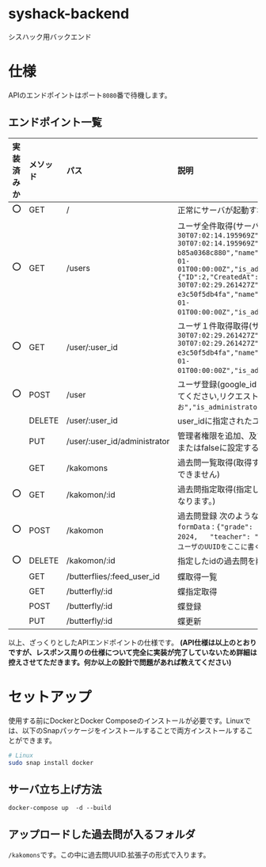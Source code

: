 # syshack-backend

シスハック用バックエンド
# 仕様
APIのエンドポイントはポート`8080`番で待機します。

## エンドポイント一覧

| 実装済みか | メソッド | パス                       | 説明                                                                 |
| :--------- | :------- | :------------------------- | :------------------------------------------------------------------- |
|     ⭕️      | GET      | /                          | 正常にサーバが起動すればOKを返す                                                        |
|     ⭕️     | GET      | /users                     | ユーザ全件取得(サーバからの応答例: `{"user":[{"ID":1,"CreatedAt":"2025-03-30T07:02:14.195969Z","UpdatedAt":"2025-03-30T07:02:14.195969Z","DeletedAt":null,"user_id":"0f9e68c2-72f5-47c9-b313-b85a0368c880","name":"かきくけこ","google_id":"def","previous_upload_date":"0001-01-01T00:00:00Z","is_administrator":false,"count_post":0,"feeding_butterfly_id":0},{"ID":2,"CreatedAt":"2025-03-30T07:02:29.261427Z","UpdatedAt":"2025-03-30T07:02:29.261427Z","DeletedAt":null,"user_id":"2136ff68-cebb-4468-a3f7-e3c50f5db4fa","name":"あいうえお","google_id":"abc","previous_upload_date":"0001-01-01T00:00:00Z","is_administrator":true,"count_post":0,"feeding_butterfly_id":0}]}`)                                                         |
|     ⭕️      | GET      | /user/:user_id            | ユーザ１件取得取得(サーバからの応答例:`{"ID":2,"CreatedAt":"2025-03-30T07:02:29.261427Z","UpdatedAt":"2025-03-30T07:02:29.261427Z","DeletedAt":null,"user_id":"2136ff68-cebb-4468-a3f7-e3c50f5db4fa","name":"あいうえお","google_id":"abc","previous_upload_date":"0001-01-01T00:00:00Z","is_administrator":true,"count_post":0,"feeding_butterfly_id":0}`)                                                         |
|     ⭕️     | POST     | /user                      | ユーザ登録(google_idとname(ユーザ名)をPOSTリクエストボディのJSONに含めて送信してください,リクエストボディの例:`{"google_id" : "abc","name":"あいうえお","is_administrator" : true}`) |
|            | DELETE   | /user/:user_id            | user_idに指定されたユーザ削除                                          |
|            | PUT      | /user/:user_id/administrator |  管理者権限を追加、及び削除します。レスポンスボディのIs_administratorフィールドをtrueまたはfalseに設定することで変更できます。                        |
|            | GET      | /kakomons                  | 過去問一覧取得(取得する過去問の条件をGETパラメータで送信してください.複数の指定はできません) |
|     ⭕️     | GET      | /kakomon/:id              | 過去問指定取得(指定したidの過去問を取得します。これはファイルのダウンロードリンクになります。)                         |
|     ⭕️     | POST     | /kakomon                   | 過去問登録 次のような形でリクエストを送信してください: `file` : 過去問ファイル本体、`formData` : `{"grade": "B3",   "subject": "線形代数",   "title": "中間試験",   "year": 2024,   "teacher": "山田太郎",   "major": "kk", "upload_user_id" : "アップロードしたユーザのUUIDをここに書く"}`|
|     ⭕️     | DELETE   | /kakomon/:id              | 指定したidの過去問を削除します（削除の成功時にはHTTPステータス200が返ります。）                                               |
|            | GET      | /butterflies/:feed_user_id | 蝶取得一覧                                                             |
|            | GET      | /butterfly/:id            | 蝶指定取得                                                             |
|            | POST     | /butterfly/:id           | 蝶登録                                                               |
|            | PUT      | /butterfly/:id            | 蝶更新                                                               |


以上、ざっくりとしたAPIエンドポイントの仕様です。
**(API仕様は以上のとおりですが、レスポンス周りの仕様について完全に実装が完了していないため詳細は控えさせてただきます。何か以上の設計で問題があれば教えてください)**
# セットアップ
使用する前にDockerとDocker Composeのインストールが必要です。Linuxでは、以下のSnapパッケージをインストールすることで両方インストールすることができます。
```bash
# Linux
sudo snap install docker
```

## サーバ立ち上げ方法  
```
docker-compose up  -d --build 
```

## アップロードした過去問が入るフォルダ
`/kakomons`です。この中に過去問UUID.拡張子の形式で入ります。
